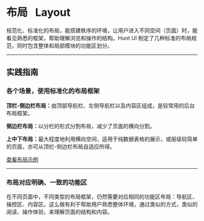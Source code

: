 # 布局 &nbsp; Layout

规范化、标准化的布局，能搭建秩序的环境，让用户进入不同空间（页面）时，能看见熟悉的框架，帮助理解浏览和操作的结构。Hunt UI 制定了几种标准的布局规范，同时包含整体和局部模块的功能区划分。

---

## 实践指南

<article>
  <section class="articleInner">
    <h3 class="articleH3">
    各个场景，使用标准化的布局框架
    </h3>
    <p class="articleP">
    <strong>顶栏-侧边栏布局：</strong>由顶部导航栏、左侧导航栏以及内容区组成，是较常用的后台布局框架。
    </p>
    <p class="articleP">
    <strong>侧边栏布局：</strong>以分栏的形式分割布局，减少了页面的横向分割。
    </p>
    <p class="articleP">
    <strong>上中下布局：</strong>最大程度地利用横向空间，适用于纯数据表格的展示，或层级较简单的页面，亦可从顶栏-侧边栏布局自适应所得。
    </p>
    <p class="articleP">
    <a href="/components/layout">查看布局示例</a>
    </p>
  </section>
    <div style="flex: 1;">
  <!-- <img src="https://wximg.qq.com/wxp/wxadtouch/upload/t1/5elio54w_4a47a0db.png" style="margin: 0; width: 430px; background-color: #fcfcfc;" /> -->
  </div>
</article>

---

<article>
  <section class="articleInner">
    <h3 class="articleH3">
    布局对应明确、一致的功能区
    </h3>
    <p class="articleP">
    在不同页面中，不同类型的布局框架，仍然需要对应相同的功能区布局：导航区、操控区、内容区。这么做有利于帮助用户熟悉整体环境，通过类似的方式，类似的阅读、操作体验，来理解页面的结构和内容。
    </p>
  </section>
    <div style="flex: 1;">
  <!-- <img src="https://wximg.qq.com/wxp/wxadtouch/upload/t1/zhkc8nh4_fb5c81ed.png" style="margin: 0; width: 430px; background-color: #fcfcfc;" /> -->
  </div>
</article>
